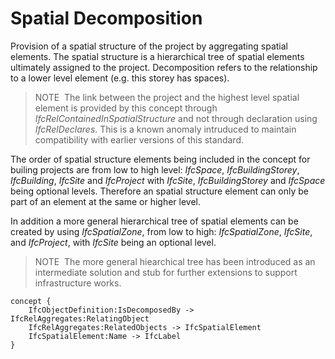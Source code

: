 Spatial Decomposition
=====================

Provision of a spatial structure of the project by aggregating spatial elements. The spatial structure is a hierarchical tree of spatial elements ultimately assigned to the project. Decomposition refers to the relationship to a lower level element (e.g. this storey has spaces).

> NOTE&nbsp; The link between the project and the highest level spatial element is provided by this concept through _IfcRelContainedInSpatialStructure_ and not through declaration using _IfcRelDeclares_. This is a known anomaly intruduced to maintain compatibility with earlier versions of this standard.

The order of spatial structure elements being included in the concept for builing projects are from low to high level: _IfcSpace_, _IfcBuildingStorey_, _IfcBuilding_, _IfcSite_ and _IfcProject_ with _IfcSite_, _IfcBuildingStorey_ and _IfcSpace_ being optional levels. Therefore an spatial structure element can only be part of an element at the same or higher level.

In addition a more general hierarchical tree of spatial elements can be created by using _IfcSpatialZone_, from low to high: _IfcSpatialZone_, _IfcSite_, and _IfcProject_, with _IfcSite_ being an optional level.

> NOTE&nbsp; The more general hiearchical tree has been introduced as an intermediate solution and stub for further extensions to support infrastructure works.

```
concept {
    IfcObjectDefinition:IsDecomposedBy -> IfcRelAggregates:RelatingObject
    IfcRelAggregates:RelatedObjects -> IfcSpatialElement
    IfcSpatialElement:Name -> IfcLabel
}
```
